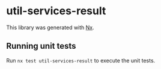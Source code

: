 # util-services-result

This library was generated with [Nx](https://nx.dev).

## Running unit tests

Run `nx test util-services-result` to execute the unit tests.
